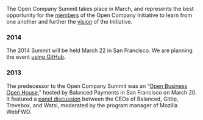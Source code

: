 The Open Company Summit takes place in March, and represents the best
opportunity for the [members](/directory/) of the Open Company Initiative to
learn from one another and further the [vision](/about/) of the Initiative.

### 2014

The 2014 Summit will be held March 22 in San Francisco. We are planning the
event [using
GitHub](https://github.com/opencompany/www.opencompany.org/issues/5).


### 2013

The predecessor to the Open Company Summit was an &ldquo;[Open Business Open
House](http://blog.balancedpayments.com/open-business-open-house/),&rdquo;
hosted by Balanced Payments in San Francisco on March 20. It featured a [panel
discussion](http://diane.bz/being-open-about-being-open) between the CEOs of
Balanced, Gittip, Trovebox, and Watsi, moderated by the program manager of
Mozilla WebFWD.

